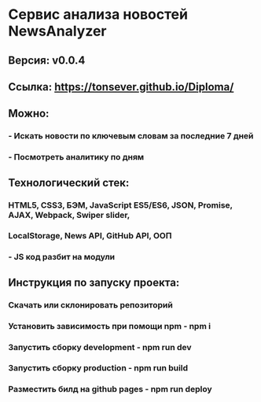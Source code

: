 # Сервис анализа новостей NewsAnalyzer
## Версия: v0.0.4
## Ссылка: https://tonsever.github.io/Diploma/
## Можно:
### - Искать новости по ключевым словам за последние 7 дней
### - Посмотреть аналитику по дням
## Технологический стек: 
### HTML5, CSS3, БЭМ, JavaScript ES5/ES6, JSON, Promise, AJAX, Webpack, Swiper slider,
### LocalStorage, News API, GitHub API, ООП
### - JS код разбит на модули
## Инструкция по запуску проекта:
### Скачать или склонировать репозиторий
### Установить зависимость при помощи npm - npm i
### Запустить сборку development - npm run dev
### Запустить сборку production - npm run build
### Разместить билд на github pages - npm run deploy
